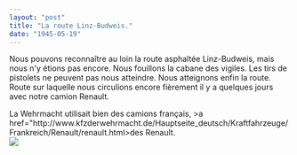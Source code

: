 ```yaml
---
layout: "post"
title: "La route Linz-Budweis."
date: "1945-05-19"
---
```


Nous pouvons reconnaître au loin la route asphaltée Linz-Budweis, mais nous n'y étions pas encore. Nous fouillons la cabane des vigiles. Les tirs de pistolets ne peuvent pas nous atteindre. Nous atteignons enfin la route. Route sur laquelle nous circulions encore fièrement il y a quelques jours avec notre camion Renault.


<div class="histoire"></div>

<div class="commentaire">La Wehrmacht utilisait bien des camions français, >a href="http://www.kfzderwehrmacht.de/Hauptseite_deutsch/Kraftfahrzeuge/Frankreich/Renault/renault.html>des Renault</a>.</div>

<img class="photo" src="{{'/assets/img/Renault_AGC_3_Fahrschule.jpg' | prepend: site.baseurl}}">